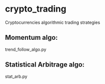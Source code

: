 # crypto_trading
Cryptocurrencies algorithmic trading strategies

## Momentum algo:
trend_follow_algo.py

## Statistical Arbitrage algo:
stat_arb.py
